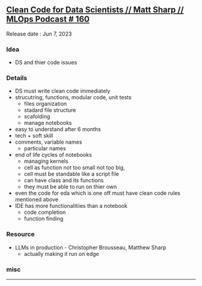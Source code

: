 ## [Clean Code for Data Scientists // Matt Sharp // MLOps Podcast # 160](https://youtu.be/uAzxM-RrKw8)
Release date : Jun 7, 2023
### Idea
- DS and thier code issues

### Details
- DS must write clean code immediately
- strucutring, functions, modular code, unit tests
    - files organization
    - stadard file structure
    - scafolding
    - manage notebooks
- easy to understand after 6 months
- tech + soft skill
- comments, variable names
    - particular names
- end of life cycles of notebooks
    - managing kernels
    - cell as function not too small not too big, 
    - cell must be standable like a script file
    - can have class and its functions
    - they must be able to run on thier own
- even the code for eda which is one off must have clean code rules mentioned above
- IDE has more functionalitiies than a notebook
    - code completion
    - function finding

### Resource
- LLMs in production - Christopher Brousseau, Matthew Sharp
    - actually making it run on edge

### misc
 
---
